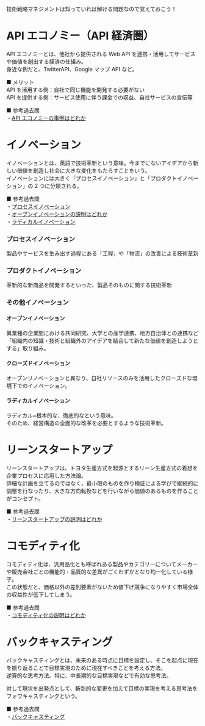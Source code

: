 技術戦略マネジメントは知っていれば解ける問題なので覚えておこう！

# API エコノミー（API 経済圏）

API エコノミーとは、他社から提供される Web API を連携・活用してサービスや価値を創出する経済の仕組み。  
身近な例だと、TwitterAPI、Google マップ API など。

■ メリット  
API を活用する側：自社で同じ機能を開発する必要がない  
API を提供する側：サービス使用に伴う課金での収益、自社サービスの宣伝等

■ 参考過去問  
・[API エコノミーの事例はどれか](https://www.ap-siken.com/kakomon/04_aki/q70.html)

# イノベーション

イノベーションとは、英語で技術革新という意味。今までにないアイデアから新しい価値を創造し社会に大きな変化をもたらすことをいう。  
イノベーションには大きく「プロセスイノベーション」と「プロダクトイノベーション」の 2 つに分類される。

■ 参考過去問  
・[プロセスイノベーション](https://www.ap-siken.com/kakomon/27_haru/q70.html)  
・[オープンイノベーションの説明はどれか](https://www.ap-siken.com/kakomon/05_aki/q70.html)  
・[ラディカルイノベーション](https://www.ap-siken.com/kakomon/21_aki/q71.html)

### プロセスイノベーション

製品やサービスを生み出す過程にある「工程」や「物流」の改善による技術革新

### プロダクトイノベーション

革新的な新商品を開発するといった、製品そのものに関する技術革新

### その他イノベーション

#### オープンイノベーション

異業種の企業間における共同研究、大学との産学連携、地方自治体との連携など「組織内の知識・技術と組織外のアイデアを結合して新たな価値を創造しようとする」取り組み。

#### クローズドイノベーション

オープンリノベーションと異なり、自社リソースのみを活用したクローズドな環境下でのイノベーション。

#### ラディカルイノベーション

ラディカル=根本的な、徹底的なという意味。  
そのため、経営構造の全面的な改革を必要とするような技術革新。

# リーンスタートアップ

リーンスタートアップは、トヨタ生産方式を起源とするリーン生産方式の着想を企業プロセスに応用した方法論。  
詳細な計画を立てるのではなく、最小限のものを作り検証による学びで継続的に調整を行なったり、大きな方向転換などを行いながら価値のあるものを作ることがコンセプト。

■ 参考過去問  
・[リーンスタートアップの説明はどれか](https://www.ap-siken.com/kakomon/03_aki/q69.html)

# コモディティ化

コモディティ化は、汎用品化とも呼ばれある製品やカテゴリーについてメーカーや販売会社ごとの機能的・品質的な差異がごくわずかとなり均一化している様子。  
この状態だと、価格以外の差別要素がないため値下げ競争になりやすく市場全体の収益性が低下してしまう。

■ 参考過去問  
・[コモディティ化の説明はどれか](https://www.ap-siken.com/kakomon/27_haru/q68.html)

# バックキャスティング

バックキャスティングとは、未来のある時点に目標を設定し、そこを起点に現在を振り返ることで目標実現のために現在すべきことを考える方法。  
逆算的な思考方法。特に、中長期的な目標実現などで有効な思考法。

対して現状を出発点として、斬新的な変更を加えて目標の実現を考える思考法をフォワキャスティングという。

■ 参考過去問  
・[バックキャスティング](https://www.ap-siken.com/kakomon/05_aki/q61.html)
